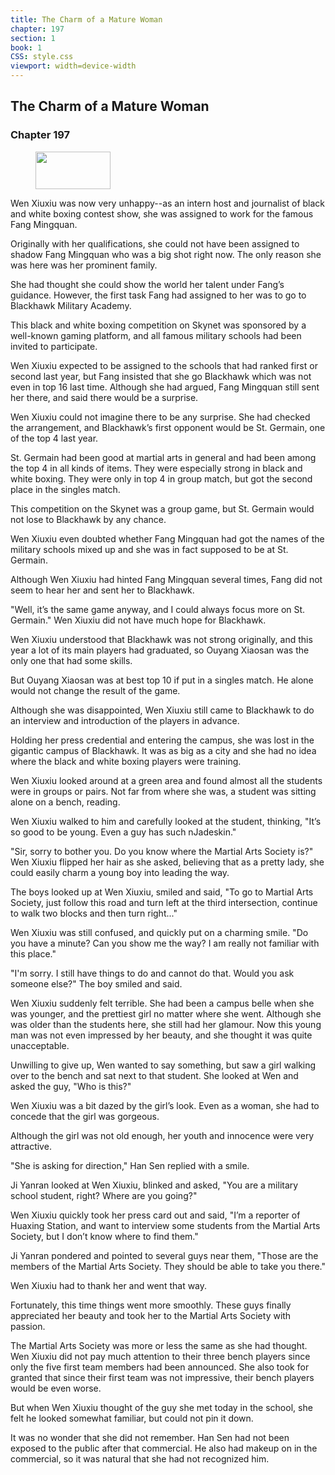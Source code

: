 ```yaml
---
title: The Charm of a Mature Woman
chapter: 197
section: 1
book: 1
CSS: style.css
viewport: width=device-width
---
```


## The Charm of a Mature Woman

### Chapter 197

<figure>
	<img src="../Images/gem.gif" alt="" id="gem" width="120" height="60" />
</figure>

Wen Xiuxiu was now very unhappy--as an intern host and journalist of black and white boxing contest show, she was assigned to work for the famous Fang Mingquan.

Originally with her qualifications, she could not have been assigned to shadow Fang Mingquan who was a big shot right now. The only reason she was here was her prominent family.

She had thought she could show the world her talent under Fang’s guidance. However, the first task Fang had assigned to her was to go to Blackhawk Military Academy.

This black and white boxing competition on Skynet was sponsored by a well-known gaming platform, and all famous military schools had been invited to participate.

Wen Xiuxiu expected to be assigned to the schools that had ranked first or second last year, but Fang insisted that she go Blackhawk which was not even in top 16 last time. Although she had argued, Fang Mingquan still sent her there, and said there would be a surprise.

Wen Xiuxiu could not imagine there to be any surprise. She had checked the arrangement, and Blackhawk’s first opponent would be St. Germain, one of the top 4 last year.

St. Germain had been good at martial arts in general and had been among the top 4 in all kinds of items. They were especially strong in black and white boxing. They were only in top 4 in group match, but got the second place in the singles match.

This competition on the Skynet was a group game, but St. Germain would not lose to Blackhawk by any chance.

Wen Xiuxiu even doubted whether Fang Mingquan had got the names of the military schools mixed up and she was in fact supposed to be at St. Germain.

Although Wen Xiuxiu had hinted Fang Mingquan several times, Fang did not seem to hear her and sent her to Blackhawk.

"Well, it’s the same game anyway, and I could always focus more on St. Germain." Wen Xiuxiu did not have much hope for Blackhawk.

Wen Xiuxiu understood that Blackhawk was not strong originally, and this year a lot of its main players had graduated, so Ouyang Xiaosan was the only one that had some skills.

But Ouyang Xiaosan was at best top 10 if put in a singles match. He alone would not change the result of the game.

Although she was disappointed, Wen Xiuxiu still came to Blackhawk to do an interview and introduction of the players in advance.

Holding her press credential and entering the campus, she was lost in the gigantic campus of Blackhawk. It was as big as a city and she had no idea where the black and white boxing players were training.

Wen Xiuxiu looked around at a green area and found almost all the students were in groups or pairs. Not far from where she was, a student was sitting alone on a bench, reading.

Wen Xiuxiu walked to him and carefully looked at the student, thinking, "It’s so good to be young. Even a guy has such nJadeskin."

"Sir, sorry to bother you. Do you know where the Martial Arts Society is?" Wen Xiuxiu flipped her hair as she asked, believing that as a pretty lady, she could easily charm a young boy into leading the way.

The boys looked up at Wen Xiuxiu, smiled and said, "To go to Martial Arts Society, just follow this road and turn left at the third intersection, continue to walk two blocks and then turn right..."

Wen Xiuxiu was still confused, and quickly put on a charming smile. "Do you have a minute? Can you show me the way? I am really not familiar with this place."

"I'm sorry. I still have things to do and cannot do that. Would you ask someone else?" The boy smiled and said.

Wen Xiuxiu suddenly felt terrible. She had been a campus belle when she was younger, and the prettiest girl no matter where she went. Although she was older than the students here, she still had her glamour. Now this young man was not even impressed by her beauty, and she thought it was quite unacceptable.

Unwilling to give up, Wen wanted to say something, but saw a girl walking over to the bench and sat next to that student. She looked at Wen and asked the guy, "Who is this?"

Wen Xiuxiu was a bit dazed by the girl’s look. Even as a woman, she had to concede that the girl was gorgeous.

Although the girl was not old enough, her youth and innocence were very attractive.

"She is asking for direction," Han Sen replied with a smile.

Ji Yanran looked at Wen Xiuxiu, blinked and asked, "You are a military school student, right? Where are you going?"

Wen Xiuxiu quickly took her press card out and said, "I’m a reporter of Huaxing Station, and want to interview some students from the Martial Arts Society, but I don’t know where to find them."

Ji Yanran pondered and pointed to several guys near them, "Those are the members of the Martial Arts Society. They should be able to take you there."

Wen Xiuxiu had to thank her and went that way.

Fortunately, this time things went more smoothly. These guys finally appreciated her beauty and took her to the Martial Arts Society with passion.

The Martial Arts Society was more or less the same as she had thought. Wen Xiuxiu did not pay much attention to their three bench players since only the five first team members had been announced. She also took for granted that since their first team was not impressive, their bench players would be even worse.

But when Wen Xiuxiu thought of the guy she met today in the school, she felt he looked somewhat familiar, but could not pin it down.

It was no wonder that she did not remember. Han Sen had not been exposed to the public after that commercial. He also had makeup on in the commercial, so it was natural that she had not recognized him.